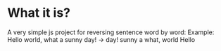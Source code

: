 # What it is?
A very simple js project for reversing sentence word by word:
Example:
Hello world, what a sunny day! -> day! sunny a what, world Hello
